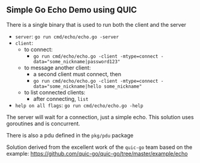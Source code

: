 ## Simple Go Echo Demo using QUIC

There is a single binary that is used to run both the client and the server

- `server`: `go run cmd/echo/echo.go -server`
- `client`:
  - to connect:
    - `go run cmd/echo/echo.go -client -mtype=connect -data="some_nickname|password123"`
  - to message another client:
    - a second client must connect, then
    - `go run cmd/echo/echo.go -client -mtype=connect -data="some_nickname|hello some_nickname"`
  - to list connected clients:
    - after connecting, `list`
- `help on all flags`: `go run cmd/echo/echo.go -help`

The server will wait for a connection, just a simple echo.  This solution uses goroutines and is concurrent.

There is also a pdu defined in the `pkg/pdu` package

Solution derived from the excellent work of the `quic-go` team based on the example: https://github.com/quic-go/quic-go/tree/master/example/echo